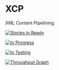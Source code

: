 # XCP
XML Content Pipelining

[![Stories in Ready](https://badge.waffle.io/ben-garside/XCP.svg?label=ready&title=Ready)](http://waffle.io/ben-garside/XCP) 

[![In Progress](https://badge.waffle.io/ben-garside/XCP.svg?label=in%20progress&title=In%20progres)](http://waffle.io/ben-garside/XCP)

[![In Testing](https://badge.waffle.io/ben-garside/XCP.svg?label=testing&title=testing)](http://waffle.io/ben-garside/XCP)


[![Throughput Graph](https://graphs.waffle.io/ben-garside/XCP/throughput.svg)](https://waffle.io/ben-garside/XCP/metrics)
